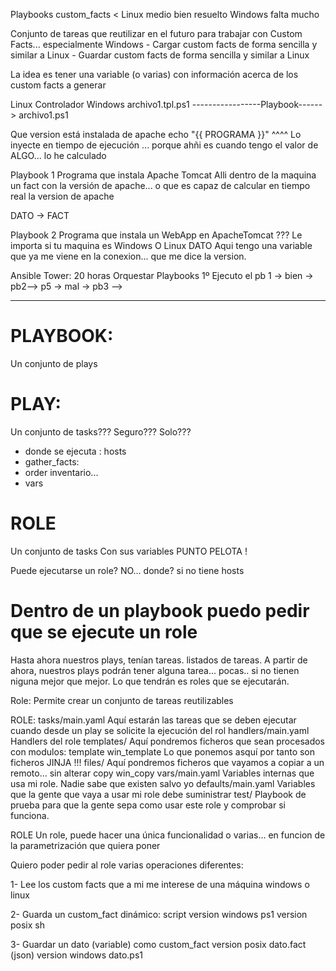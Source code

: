 Playbooks
    custom_facts < Linux medio bien resuelto
                   Windows falta mucho
    

Conjunto de tareas que reutilizar en el futuro para trabajar con Custom Facts... especialmente Windows
    - Cargar custom facts de forma sencilla y similar a Linux
    - Guardar custom facts de forma sencilla y similar a Linux

La idea es tener una variable (o varias) con información acerca de los custom facts a generar



Linux
Controlador                                                             Windows
archivo1.tpl.ps1             -----------------Playbook------>           archivo1.ps1

Que version está instalada de apache
echo "{{ PROGRAMA }}"
         ^^^^
         Lo inyecte en tiempo de ejecución ... porque ahñi es cuando tengo el valor de ALGO... lo he calculado
         
         
Playbook 1
Programa que instala Apache Tomcat
    Alli dentro de la maquina un fact con la versión de apache... o que es capaz de calcular en tiempo real la version de apache

DATO -> FACT



Playbook 2
Programa que instala un WebApp en ApacheTomcat ??? Le importa si tu maquina es Windows O Linux
DATO
Aqui tengo una variable que ya me viene en la conexion... que me dice la version.



Ansible Tower: 20 horas
    Orquestar Playbooks
        1º Ejecuto el pb 1 -> bien -> pb2--> p5
                            -> mal -> pb3  -->








----

# PLAYBOOK:

Un conjunto de plays

# PLAY:

Un conjunto de tasks??? Seguro??? Solo???
+ donde se ejecuta : hosts
+ gather_facts:
+ order inventario...
+ vars

# ROLE

Un conjunto de tasks
Con sus variables
PUNTO PELOTA !

Puede ejecutarse un role? NO... donde? si no tiene hosts

# Dentro de un playbook puedo pedir que se ejecute un role

Hasta ahora nuestros plays, tenían tareas. listados de tareas.
A partir de ahora, nuestros plays podrán tener alguna tarea... pocas.. si no tienen niguna mejor que mejor.
Lo que tendrán es roles que se ejecutarán.

Role: Permite crear un conjunto de tareas reutilizables

ROLE: 
    tasks/main.yaml             Aquí estarán las tareas que se deben ejecutar cuando desde un play
                                se solicite la ejecución del rol
    handlers/main.yaml          Handlers del role
    templates/                  Aquí pondremos ficheros que sean procesados con modulos:
                                    template
                                    win_template
                                    Lo que ponemos asquí por tanto son ficheros JINJA !!!
    files/                      Aquí pondremos ficheros que vayamos a copiar a un remoto... sin alterar
                                    copy
                                    win_copy
    vars/main.yaml              Variables internas que usa mi role. Nadie sabe que existen salvo yo
    defaults/main.yaml          Variables que la gente que vaya a usar mi role debe suministrar
    test/                       Playbook de prueba para que la gente sepa como usar este role y 
                                comprobar si funciona.



ROLE
Un role, puede hacer una única funcionalidad o varias... en funcion de la parametrización que quiera poner

Quiero poder pedir al role varias operaciones diferentes:

1- Lee los custom facts que a mi me interese de una máquina windows o linux

2- Guarda un custom_fact dinámico: script
    version windows
        ps1
    version posix
        sh

3- Guardar un dato (variable) como custom_fact
    version posix
        dato.fact (json)
    version windows 
        dato.ps1
        
